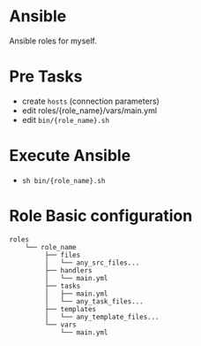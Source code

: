 # Ansible
Ansible roles for myself.

# Pre Tasks

- create ``hosts`` (connection parameters)
- edit roles/{role_name}/vars/main.yml
- edit ``bin/{role_name}.sh``

# Execute Ansible

- ``sh bin/{role_name}.sh``

# Role Basic configuration

```
roles
    └── role_name
         ├── files
         │   └── any_src_files...
         ├── handlers
         │   └── main.yml
         ├── tasks
         │   ├── main.yml
         │   └── any_task_files...
         ├── templates
         │   └── any_template_files...
         └── vars
             └── main.yml
```